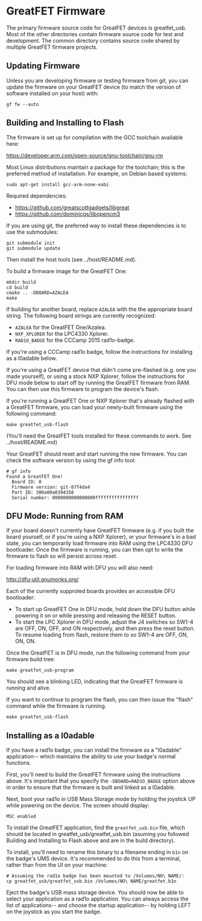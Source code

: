# GreatFET Firmware

The primary firmware source code for GreatFET devices is greatfet_usb.  Most
of the other directories contain firmware source code for test and development.
The common directory contains source code shared by multiple GreatFET firmware
projects.

## Updating Firmware

Unless you are developing firmware or testing firmware from git, you can update
the firmware on your GreatFET device (to match the version of software
installed on your host) with:
```
gf fw --auto
```

## Building and Installing to Flash

The firmware is set up for compilation with the GCC toolchain available here:

https://developer.arm.com/open-source/gnu-toolchain/gnu-rm

Most Linux distributions maintain a package for the toolchain; this is the
preferred method of installation.  For example, on Debian based systems:
```
sudo apt-get install gcc-arm-none-eabi
```

Required dependencies:

* https://github.com/greatscottgadgets/libgreat
* https://github.com/dominicgs/libopencm3

If you are using git, the preferred way to install these dependencies is to use
the submodules:
```
git submodule init
git submodule update
```

Then install the host tools (see ../host/README.md).

To build a firmware image for the GreatFET One:
```
mkdir build
cd build
cmake .. -DBOARD=AZALEA
make
```

If building for another board, replace ```AZALEA``` with the the
appropriate board string. The following board strings are currently recognized:
 * `AZALEA` for the GreatFET One/Azalea.
 * `NXP_XPLORER` for the LPC4330 Xplorer.
 * `RAD1O_BADGE` for the CCCamp 2015 rad1o-badge.

If you're using a CCCamp rad1o badge, follow the instructions for installing
as a l0adable below.

If you're using a GreatFET device that didn't come pre-flashed (e.g. one you
made yourself), or using a stock NXP Xplorer, follow the instructions for DFU
mode below to start off by running the GreatFET firmware from RAM. You can then
use this firmware to program the device's flash.

If you're running a GreatFET One or NXP Xplorer that's already flashed with a
GreatFET firmware, you can load your newly-built firmware using the following
command:

```
make greatfet_usb-flash
```

(You'll need the GreatFET tools installed for these commands to work. See
../host/README.md)

Your GreatFET should reset and start running the new firmware. You can check
the software version by using the gf info tool:

```
# gf info
Found a GreatFET One!
  Board ID: 0
  Firmware version: git-87f4da4
  Part ID: 300a00a0394358
  Serial number: 0000000000000000ffffffffffffffff
```

## DFU Mode: Running from RAM


If your board doesn't currently have GreatFET firmware (e.g. if you built the
board yourself, or if you're using a NXP Xplorer), or your firmware's in a bad
state, you can temporarily load firmware into RAM using the LPC4330 DFU
bootloader. Once the firmware is running, you can then opt to write the firmware
to flash so will persist across reset.

For loading firmware into RAM with DFU you will also need:

http://dfu-util.gnumonks.org/

Each of the currently supproted boards provides an accessible DFU bootloader:
 * To start up GreatFET One in DFU mode, hold down the DFU button while powering
   it on or while pressing and releasing the RESET button.
 * To start the LPC Xplorer in DFU mode, adjust the J4 switches so SW1-4
   are OFF, ON, OFF, and ON respectively, and then press the reset button. To
   resume loading from flash, restore them to so SW1-4 are OFF, ON, ON, ON.

Once the GreatFET is in DFU mode, run the following command from your firmware
build tree:
```
make greatfet_usb-program
```

You should see a blinking LED, indicating that the GreatFET firmware is running
and alive.

If you want to continue to program the flash, you can then issue the "flash"
command while the firmware is running.
```
make greatfet_usb-flash
```

## Installing as a l0adable

If you have a rad1o badge, you can install the firmware as a "l0adable"
application-- which maintains the ability to use your badge's normal functions.

First, you'll need to build the GreatFET firmware using the instructions above.
It's important that you specify the `-DBOARD=RAD1O_BADGE` option above in order
to ensure that the firmware is built and linked as a l0adable.

Next, boot your rad1o in USB Mass Storage mode by holding the joystick UP
while powering on the device. The screen should display:

```
MSC enabled
```

To install the GreatFET application, find the `greatfet_usb.bin` file, which
should be located in greatfet_usb/greatfet_usb.bin (asuming you followed
Building and Installing to Flash above and are in the build directory).

To install, you'll need to rename this binary to a filename ending in `b1n`
on the badge's UMS device. It's recommended to do this from a terminal, rather
than from the UI on your machine:

```
# Assuming the rad1o badge has been mounted to /Volumes/NO\ NAME/:
cp greatfet_usb/greatfet_usb.bin /Volumes/NO\ NAME/greatfet.b1n
```

Eject the badge's USB mass storage device. You should now be able to select
your application as a rad1o application. You can always access the list of
applications-- and choose the startup application-- by holding LEFT on the
joystick as you start the badge.
